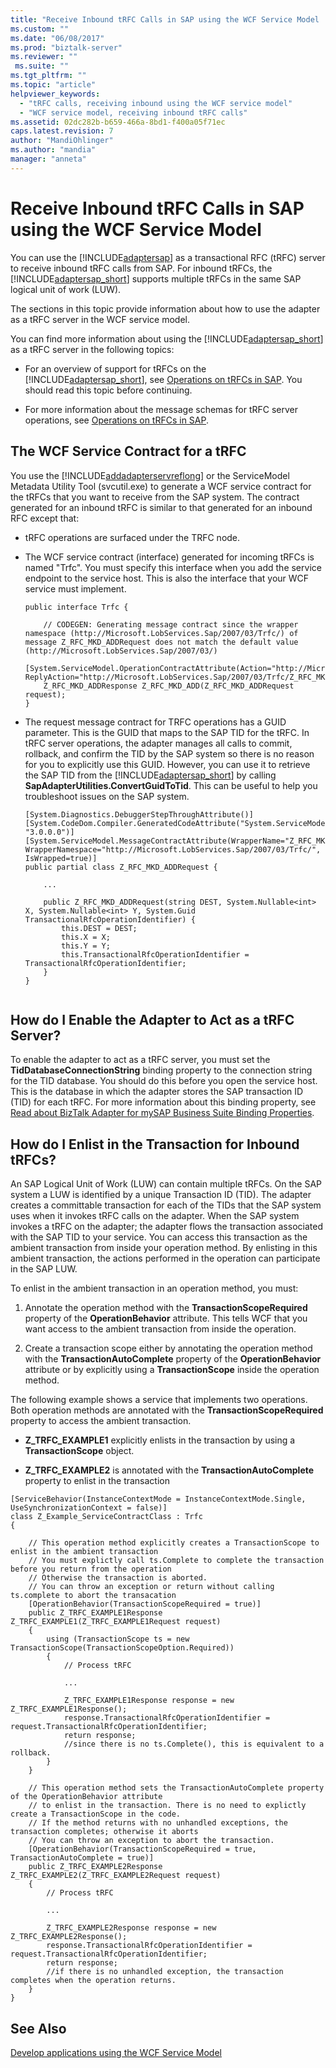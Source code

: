 ```yaml
---
title: "Receive Inbound tRFC Calls in SAP using the WCF Service Model | Microsoft Docs"
ms.custom: ""
ms.date: "06/08/2017"
ms.prod: "biztalk-server"
ms.reviewer: ""
 ms.suite: ""
ms.tgt_pltfrm: ""
ms.topic: "article"
helpviewer_keywords: 
  - "tRFC calls, receiving inbound using the WCF service model"
  - "WCF service model, receiving inbound tRFC calls"
ms.assetid: 02dc282b-b659-466a-8bd1-f400a05f71ec
caps.latest.revision: 7
author: "MandiOhlinger"
ms.author: "mandia"
manager: "anneta"
---
```

# Receive Inbound tRFC Calls in SAP using the WCF Service Model
You can use the [!INCLUDE[adaptersap](../../includes/adaptersap-md.md)] as a transactional RFC (tRFC) server to receive inbound tRFC calls from SAP. For inbound tRFCs, the [!INCLUDE[adaptersap_short](../../includes/adaptersap-short-md.md)] supports multiple tRFCs in the same SAP logical unit of work (LUW).  
  
 The sections in this topic provide information about how to use the adapter as a tRFC server in the WCF service model.  
  
 You can find more information about using the [!INCLUDE[adaptersap_short](../../includes/adaptersap-short-md.md)] as a tRFC server in the following topics:  
  
-   For an overview of support for tRFCs on the [!INCLUDE[adaptersap_short](../../includes/adaptersap-short-md.md)], see [Operations on tRFCs in SAP](../../adapters-and-accelerators/adapter-sap/operations-on-trfcs-in-sap.md). You should read this topic before continuing.  
  
-   For more information about the message schemas for tRFC server operations, see [Operations on tRFCs in SAP](../../adapters-and-accelerators/adapter-sap/operations-on-trfcs-in-sap.md).  
  
## The WCF Service Contract for a tRFC  
 You use the [!INCLUDE[addadapterservreflong](../../includes/addadapterservreflong-md.md)] or the ServiceModel Metadata Utility Tool (svcutil.exe) to generate a WCF service contract for the tRFCs that you want to receive from the SAP system. The contract generated for an inbound tRFC is similar to that generated for an inbound RFC except that:  
  
-   tRFC operations are surfaced under the TRFC node.  
  
-   The WCF service contract (interface) generated for incoming tRFCs is named "Trfc". You must specify this interface when you add the service endpoint to the service host. This is also the interface that your WCF service must implement.  
  
    ```  
    public interface Trfc {  
  
        // CODEGEN: Generating message contract since the wrapper namespace (http://Microsoft.LobServices.Sap/2007/03/Trfc/) of message Z_RFC_MKD_ADDRequest does not match the default value (http://Microsoft.LobServices.Sap/2007/03/)  
        [System.ServiceModel.OperationContractAttribute(Action="http://Microsoft.LobServices.Sap/2007/03/Trfc/Z_RFC_MKD_ADD", ReplyAction="http://Microsoft.LobServices.Sap/2007/03/Trfc/Z_RFC_MKD_ADD/response")]  
        Z_RFC_MKD_ADDResponse Z_RFC_MKD_ADD(Z_RFC_MKD_ADDRequest request);  
    }  
    ```  
  
-   The request message contract for TRFC operations has a GUID parameter. This is the GUID that maps to the SAP TID for the tRFC. In tRFC server operations, the adapter manages all calls to commit, rollback, and confirm the TID by the SAP system so there is no reason for you to explicitly use this GUID. However, you can use it to retrieve the SAP TID from the [!INCLUDE[adaptersap_short](../../includes/adaptersap-short-md.md)] by calling **SapAdapterUtilities.ConvertGuidToTid**. This can be useful to help you troubleshoot issues on the SAP system.  
  
    ```  
    [System.Diagnostics.DebuggerStepThroughAttribute()]  
    [System.CodeDom.Compiler.GeneratedCodeAttribute("System.ServiceModel", "3.0.0.0")]  
    [System.ServiceModel.MessageContractAttribute(WrapperName="Z_RFC_MKD_ADD", WrapperNamespace="http://Microsoft.LobServices.Sap/2007/03/Trfc/", IsWrapped=true)]  
    public partial class Z_RFC_MKD_ADDRequest {  
  
        ...  
  
        public Z_RFC_MKD_ADDRequest(string DEST, System.Nullable<int> X, System.Nullable<int> Y, System.Guid TransactionalRfcOperationIdentifier) {  
            this.DEST = DEST;  
            this.X = X;  
            this.Y = Y;  
            this.TransactionalRfcOperationIdentifier = TransactionalRfcOperationIdentifier;  
        }  
    }  
  
    ```  
  
## How do I Enable the Adapter to Act as a tRFC Server?  
 To enable the adapter to act as a tRFC server, you must set the **TidDatabaseConnectionString** binding property to the connection string for the TID database. You should do this before you open the service host. This is the database in which the adapter stores the SAP transaction ID (TID) for each tRFC. For more information about this binding property, see [Read about BizTalk Adapter for mySAP Business Suite Binding Properties](../../adapters-and-accelerators/adapter-sap/read-about-biztalk-adapter-for-mysap-business-suite-binding-properties.md).  
  
## How do I Enlist in the Transaction for Inbound tRFCs?  
 An SAP Logical Unit of Work (LUW) can contain multiple tRFCs. On the SAP system a LUW is identified by a unique Transaction ID (TID). The adapter creates a committable transaction for each of the TIDs that the SAP system uses when it invokes tRFC calls on the adapter. When the SAP system invokes a tRFC on the adapter; the adapter flows the transaction associated with the SAP TID to your service. You can access this transaction as the ambient transaction from inside your operation method. By enlisting in this ambient transaction, the actions performed in the operation can participate in the SAP LUW.  
  
 To enlist in the ambient transaction in an operation method, you must:  
  
1.  Annotate the operation method with the **TransactionScopeRequired** property of the **OperationBehavior** attribute. This tells WCF that you want access to the ambient transaction from inside the operation.  
  
2.  Create a transaction scope either by annotating the operation method with the **TransactionAutoComplete** property of the **OperationBehavior** attribute or by explicitly using a **TransactionScope** inside the operation method.  
  
 The following example shows a service that implements two operations. Both operation methods are annotated with the **TransactionScopeRequired** property to access the ambient transaction.  
  
-   **Z_TRFC_EXAMPLE1** explicitly enlists in the transaction by using a **TransactionScope** object.  
  
-   **Z_TRFC_EXAMPLE2** is annotated with the **TransactionAutoComplete** property to enlist in the transaction  
  
```  
[ServiceBehavior(InstanceContextMode = InstanceContextMode.Single, UseSynchronizationContext = false)]  
class Z_Example_ServiceContractClass : Trfc  
{  
  
    // This operation method explicitly creates a TransactionScope to enlist in the ambient transaction  
    // You must explictly call ts.Complete to complete the transaction before you return from the operation  
    // Otherwise the transaction is aborted.  
    // You can throw an exception or return without calling ts.complete to abort the transacation  
    [OperationBehavior(TransactionScopeRequired = true)]  
    public Z_TRFC_EXAMPLE1Response Z_TRFC_EXAMPLE1(Z_TRFC_EXAMPLE1Request request)  
    {  
        using (TransactionScope ts = new TransactionScope(TransactionScopeOption.Required))  
        {  
            // Process tRFC  
  
            ...  
  
            Z_TRFC_EXAMPLE1Response response = new Z_TRFC_EXAMPLE1Response();  
            response.TransactionalRfcOperationIdentifier = request.TransactionalRfcOperationIdentifier;  
            return response;  
            //since there is no ts.Complete(), this is equivalent to a rollback.  
        }  
    }  
  
    // This operation method sets the TransactionAutoComplete property of the OperationBehavior attribute  
    // to enlist in the transaction. There is no need to explictly create a TransactionScope in the code.  
    // If the method returns with no unhandled exceptions, the transaction completes; otherwise it aborts  
    // You can throw an exception to abort the transaction.  
    [OperationBehavior(TransactionScopeRequired = true, TransactionAutoComplete = true)]  
    public Z_TRFC_EXAMPLE2Response Z_TRFC_EXAMPLE2(Z_TRFC_EXAMPLE2Request request)  
    {  
        // Process tRFC  
  
        ...  
  
        Z_TRFC_EXAMPLE2Response response = new Z_TRFC_EXAMPLE2Response();  
        response.TransactionalRfcOperationIdentifier = request.TransactionalRfcOperationIdentifier;  
        return response;  
        //if there is no unhandled exception, the transaction completes when the operation returns.  
    }  
}  
```  
  
## See Also  
[Develop applications using the WCF Service Model](../../adapters-and-accelerators/adapter-sap/develop-sap-applications-using-the-wcf-service-model.md)